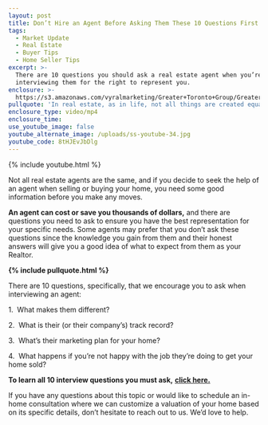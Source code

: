 ```yaml
---
layout: post
title: Don’t Hire an Agent Before Asking Them These 10 Questions First
tags:
  - Market Update
  - Real Estate
  - Buyer Tips
  - Home Seller Tips
excerpt: >-
  There are 10 questions you should ask a real estate agent when you’re
  interviewing them for the right to represent you.
enclosure: >-
  https://s3.amazonaws.com/vyralmarketing/Greater+Toronto+Group/Greater+Toronto+Group-+Dont+Hire+an+Agent+Before+Asking+Them+These+10+Questions+First.mp4
pullquote: 'In real estate, as in life, not all things are created equal.'
enclosure_type: video/mp4
enclosure_time:
use_youtube_image: false
youtube_alternate_image: /uploads/ss-youtube-34.jpg
youtube_code: 8tHJEvJbDlg
---
```



{% include youtube.html %}

Not all real estate agents are the same, and if you decide to seek the help of an agent when selling or buying your home, you need some good information before you make any moves.

**An agent can cost or save you thousands of dollars,** and there are questions you need to ask to ensure you have the best representation for your specific needs. Some agents may prefer that you don’t ask these questions since the knowledge you gain from them and their honest answers will give you a good idea of what to expect from them as your Realtor.

**{% include pullquote.html %}**

There are 10 questions, specifically, that we encourage you to ask when interviewing an agent:

1.  What makes them different?

2.  What is their (or their company’s) track record?

3.  What’s their marketing plan for your home?

4.  What happens if you’re not happy with the job they’re doing to get your home sold?

**To learn all 10 interview questions you must ask,** **[click here.](http://fasthomepricing.net)**

If you have any questions about this topic or would like to schedule an in-home consultation where we can customize a valuation of your home based on its specific details, don’t hesitate to reach out to us. We’d love to help.